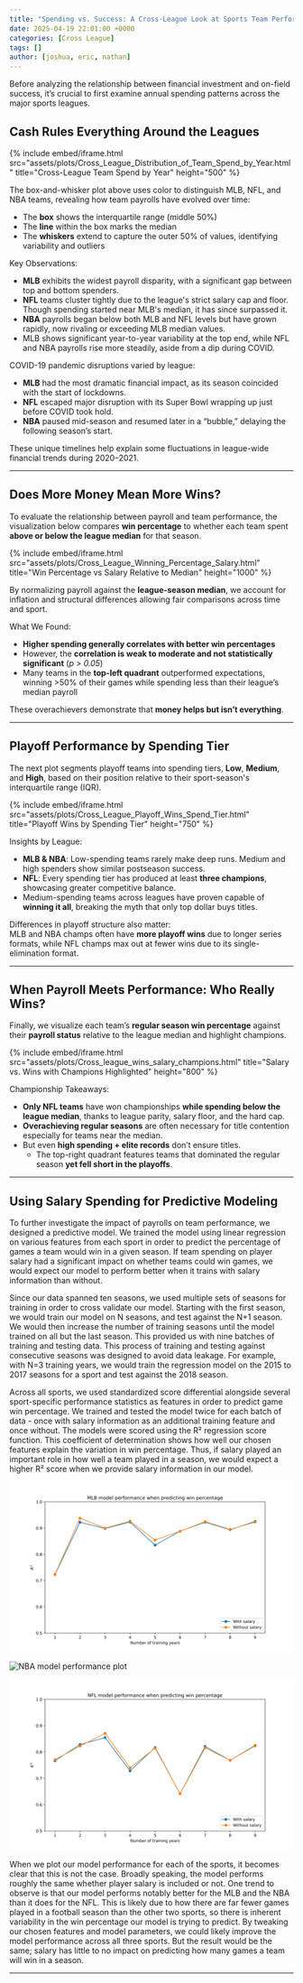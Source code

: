 ```yaml
---
title: "Spending vs. Success: A Cross-League Look at Sports Team Performance"
date: 2025-04-19 22:01:00 +0000
categories: [Cross League]
tags: []
author: [joshua, eric, nathan]
---
```


Before analyzing the relationship between financial investment and on-field success, it’s crucial to first examine annual spending patterns across the major sports leagues.

## Cash Rules Everything Around the Leagues

{% include embed/iframe.html
   src="assets/plots/Cross_League_Distribution_of_Team_Spend_by_Year.html"
   title="Cross-League Team Spend by Year"
   height="500"
%}

The box-and-whisker plot above uses color to distinguish MLB, NFL, and NBA teams, revealing how team payrolls have evolved over time:

- The **box** shows the interquartile range (middle 50%)
- The **line** within the box marks the median
- The **whiskers** extend to capture the outer 50% of values, identifying variability and outliers

Key Observations:

- **MLB** exhibits the widest payroll disparity, with a significant gap between top and bottom spenders.
- **NFL** teams cluster tightly due to the league's strict salary cap and floor. Though spending started near MLB's median, it has since surpassed it.
- **NBA** payrolls began below both MLB and NFL levels but have grown rapidly, now rivaling or exceeding MLB median values.
- MLB shows significant year-to-year variability at the top end, while NFL and NBA payrolls rise more steadily, aside from a dip during COVID.

COVID-19 pandemic disruptions varied by league:

- **MLB** had the most dramatic financial impact, as its season coincided with the start of lockdowns.
- **NFL** escaped major disruption with its Super Bowl wrapping up just before COVID took hold.
- **NBA** paused mid-season and resumed later in a “bubble,” delaying the following season’s start.

These unique timelines help explain some fluctuations in league-wide financial trends during 2020–2021.

---

## Does More Money Mean More Wins?

To evaluate the relationship between payroll and team performance, the visualization below compares **win percentage** to whether each team spent **above or below the league median** for that season.

{% include embed/iframe.html
  src="assets/plots/Cross_League_Winning_Percentage_Salary.html"
  title="Win Percentage vs Salary Relative to Median"
  height="1000"
%}

By normalizing payroll against the **league-season median**, we account for inflation and structural differences allowing fair comparisons across time and sport.

What We Found:

- **Higher spending generally correlates with better win percentages**
- However, the **correlation is weak to moderate and not statistically significant** (_p > 0.05_)
- Many teams in the **top-left quadrant** outperformed expectations, winning >50% of their games while spending less than their league’s median payroll

These overachievers demonstrate that **money helps but isn’t everything**.

---

## Playoff Performance by Spending Tier

The next plot segments playoff teams into spending tiers, **Low**, **Medium**, and **High**, based on their position relative to their sport-season's interquartile range (IQR).

{% include embed/iframe.html
  src="assets/plots/Cross_League_Playoff_Wins_Spend_Tier.html"
  title="Playoff Wins by Spending Tier"
  height="750"
%}

Insights by League:

- **MLB & NBA**: Low-spending teams rarely make deep runs. Medium and high spenders show similar postseason success.
- **NFL**: Every spending tier has produced at least **three champions**, showcasing greater competitive balance.
- Medium-spending teams across leagues have proven capable of **winning it all**, breaking the myth that only top dollar buys titles.

Differences in playoff structure also matter:  
MLB and NBA champs often have **more playoff wins** due to longer series formats, while NFL champs max out at fewer wins due to its single-elimination format.

---

## When Payroll Meets Performance: Who Really Wins?

Finally, we visualize each team’s **regular season win percentage** against their **payroll status** relative to the league median and highlight champions.

{% include embed/iframe.html
  src="assets/plots/Cross_league_wins_salary_champions.html"
  title="Salary vs. Wins with Champions Highlighted"
  height="800"
%}

Championship Takeaways:

- **Only NFL teams** have won championships **while spending below the league median**, thanks to league parity, salary floor, and the hard cap.
- **Overachieving regular seasons** are often necessary for title contention especially for teams near the median.
- But even **high spending + elite records** don’t ensure titles.
  - The top-right quadrant features teams that dominated the regular season **yet fell short in the playoffs**.

---

## Using Salary Spending for Predictive Modeling

To further investigate the impact of payrolls on team performance, we designed a predictive model. We trained the model using linear regression on various features from each sport in order to predict the percentage of games a team would win in a given season. If team spending on player salary had a significant impact on whether teams could win games, we would expect our model to perform better when it trains with salary information than without.

Since our data spanned ten seasons, we used multiple sets of seasons for training in order to cross validate our model. Starting with the first season, we would train our model on N seasons, and test against the N+1 season. We would then increase the number of training seasons until the model trained on all but the last season. This provided us with nine batches of training and testing data. This process of training and testing against consecutive seasons was designed to avoid data leakage. For example, with N=3 training years, we would train the regression model on the 2015 to 2017 seasons for a sport and test against the 2018 season.

Across all sports, we used standardized score differential alongside several sport-specific performance statistics as features in order to predict game win percentage. We trained and tested the model twice for each batch of data - once with salary information as an additional training feature and once without. The models were scored using the R² regression score function. This coefficient of determination shows how well our chosen features explain the variation in win percentage. Thus, if salary played an important role in how well a team played in a season, we would expect a higher R² score when we provide salary information in our model.

![MLB model performance plot](/assets/plots/mlb_model_performance.svg "MLB model performance when predicting win percentage")

![NBA model performance plot](/assets/plots/nba_model_performance.svg "NBA model performance when predicting win percentage")

![NFL model performance plot](/assets/plots/nfl_model_performance.svg "NFL model performance when predicting win percentage")

When we plot our model performance for each of the sports, it becomes clear that this is not the case. Broadly speaking, the model performs roughly the same whether player salary is included or not. One trend to observe is that our model performs notably better for the MLB and the NBA than it does for the NFL. This is likely due to how there are far fewer games played in a football season than the other two sports, so there is inherent variability in the win percentage our model is trying to predict. By tweaking our chosen features and model parameters, we could likely improve the model performance across all three sports. But the result would be the same; salary has little to no impact on predicting how many games a team will win in a season.

---
